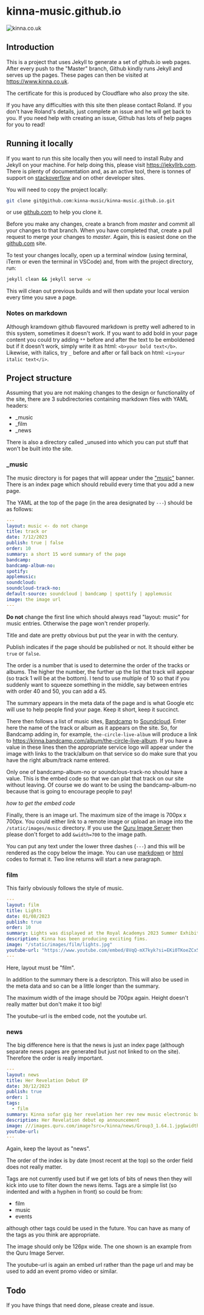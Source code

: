 # kinna-music.github.io

![kinna.co.uk](kinna.co.uk.png)

## Introduction

This is a project that uses Jekyll to generate a set of github.io web pages. After every push to the "Master" branch, Github kindly runs Jekyll and serves up the pages. These pages can then be visited at <https://www.kinna.co.uk>. 

The certificate for this is produced by Cloudflare who also proxy the site.

If you have any difficulties with this site then please contact Roland. If you don't have Roland's details, just complete an issue and he will get back to you. If you need help with creating an issue, Github has lots of help pages for you to read!

## Running it locally

If you want to run this site locally then you will need to install Ruby and Jekyll on your machine. For help doing this, please visit <https://jekyllrb.com>. There is plenty of documentation and, as an active tool, there is tonnes of support on [stackoverflow](https://www.stackoverfow.com) and on other developer sites.

You will need to copy the project locally:


``` bash
git clone git@github.com:kinna-music/kinna-music.github.io.git

```

or use [github.com](https://github.com/kinna-music/kinna-music.github.io) to help you clone it.

Before you make any changes, create a branch from _master_ and commit all your changes to that branch. When you have completed that, create a pull request to merge your changes to _master_. Again, this is easiest done on the [github.com](https://github.com/kinna-music/kinna-music.github.io) site.

To test your changes locally, open up a terminal window (using terminal, iTerm or even the terminal in VSCode) and, from with the project directory, run:

``` bash
jekyll clean && jekyll serve -w
```

This will clean out previous builds and will then update your local version every time you save a page.

### Notes on markdown

Although kramdown github flavoured markdown is pretty well adhered to in this system, sometimes it doesn't work. If you want to add bold in your page content you could try adding ```**``` before and after the text to be emboldened but if it doesn't work, simply write it as html: ```<b>your bold text</b>```. Likewise, with italics, try ```_``` before and after or fall back on html: ```<i>your italic text</i>```.

## Project structure

Assuming that you are not making changes to the design or functionality of the site, there are 3 subdirectories containing markdown files with YAML headers:

* _music
* _film
* _news

There is also a directory called _unused into which you can put stuff that won't be built into the site.

### _music

The music directory is for pages that will appear under the ["music"](https://kinna.co.uk/music) banner. There is an index page which should rebuild every time that you add a new page.

The YAML at the top of the page (in the area designated by ```---```) should be as follows:

``` yaml
---
layout: music <- do not change
title: track or 
date: 7/12/2023
publish: true | false
order: 10
summary: a short 15 word summary of the page
bandcamp: 
bandcamp-album-no: 
spotify:
applemusic: 
soundcloud:
soundcloud-track-no:
default-source: soundcloud | bandcamp | spottify | applemusic
image: the image url
---

```
**Do not** change the first line which should always read "layout: music" for music entries. Otherwise the page won't render properly.

Title and date are pretty obvious but put the year in with the century.

Publish indicates if the page should be published or not. It should either be ```true``` or ```false```.

The order is a number that is used to determine the order of the tracks or albums. The higher the number, the further up the list that track will appear (so track 1 will be at the bottom). I tend to use multiple of 10 so that if you suddenly want to squeeze something in the middle, say between entries with order 40 and 50, you can add a 45.

The summary appears in the meta data of the page and is what Google etc will use to help people find your page. Keep it short, keep it succinct.

There then follows a list of music sites, [Bandcamp](https://bandcamp.com) to [Soundcloud](https://soundcloud.com/kinnamusic). Enter here the name of the track or album as it appears on the site. So, for Bandcamp adding in, for example, ```the-circle-live-album``` will produce a link to <https://kinna.bandcamp.com/album/the-circle-live-album>. If you have a value in these lines then the appropriate service logo will appear under the image with links to the track/album on that service so do make sure that you have the right album/track name entered.

Only one of bandcamp-album-no or soundclous-track-no should have a value. This is the embed code so that we can plat that track on our site without leaving. Of course we do want to be using the bandcamp-album-no because that is going to encourage people to pay!

_how to get the embed code_

Finally, there is an image url. The maximum size of the image is 700px x 700px. You could either link to a remote image or upload an image into the ```/static/images/music``` directory. If you use the [Quru Image Server](https://images.quru.com/list/?path=/kinna) then please don't forget to add ```&width=700``` to the image path.

You can put any text under the lower three dashes (```---```) and this will be rendered as the copy below the image. You can use [markdown](https://www.markdownguide.org/) or [html](https://www.w3schools.com/html/html_intro.asp) codes to format it. Two line returns will start a new paragraph.

### film

This fairly obviously follows the style of music.

``` yaml
---
layout: film
title: Lights
date: 01/08/2023
publish: true
order: 10
summary: Lights was displayed at the Royal Academys 2023 Summer Exhibition and was chosen for the Under-35 Arts Club Award.
description: Kinna has been producing exciting fims.
image: "/static/images/film/lights.jpg"
youtube-url: "https://www.youtube.com/embed/8VqQ-mX7kyk?si=EKi0TKoeZCx5c2jZ"
---

```

Here, layout must be "film".

In addition to the summary there is a descripton. This will also be used in the meta data and so can be a little longer than the summary.

The maximum width of the image should be 700px again. Height doesn't really matter but don't make it too big!

The youtube-url is the embed code, not the youtube url.

### news

The big difference here is that the news is just an index page (although separate news pages are generated but just not linked to on the site). Therefore the order is really important.

``` yaml
---
layout: news
title: Her Revelation Debut EP
date: 30/12/2023
publish: true
order: 1
tags:
  - film
summary: Kinna sofar gig her revelation her rev new music electronic band singing debut ep new announcement release
description: Her Revelation debut ep announcement
image: ///images.quru.com/image?src=/kinna/news/Group3_1.64.1.jpg&width=126&right=0.93438&left=0.06875
youtube-url:
---

```

Again, keep the layout as "news".

The order of the index is by date (most recent at the top) so the order field does not really matter.

Tags are not currently used but if we get lots of bits of news then they will kick into use to filter down the news items. Tags are a simple list (so indented and with a hyphen in front) so could be from:

* film
* music
* events

although other tags could be used in the future. You can have as many of the tags as you think are appropriate.

The image should only be 126px wide. The one shown is an example from the Quru Image Server.

The youtube-url is again an embed url rather than the page url and may be used to add an event promo video or similar.

## Todo

If you have things that need done, please create and issue.







